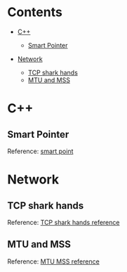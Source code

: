 Contents
==================
* [C++](#C++)
    * [Smart Pointer](#smart-pointer)

* [Network](#Network)
    * [TCP shark hands](#tcp-shark-hands)
    * [MTU and MSS](#mtu-and-mss)

C++
==================

Smart Pointer
------------------
Reference: [smart point](http://blog.csdn.net/gykimo/article/details/8728735)


Network
==================


TCP shark hands
------------------
Reference: [TCP shark hands reference](http://www.cnblogs.com/zmlctt/p/3690998.html)


MTU and MSS
------------------
Reference: [MTU MSS reference](http://blog.51cto.com/infotech/123859)
